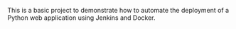 This is a basic project to demonstrate how to automate the deployment of a Python web application using Jenkins and Docker.
